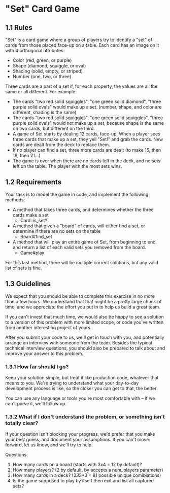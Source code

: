 # "Set" Card Game
## 1.1 Rules
 
 "Set" is a card game where a group of players try to identify a "set" of cards from those placed
face-up on a table.
Each card has an image on it with 4 orthogonal attributes:

* Color (red, green, or purple)
* Shape (diamond, squiggle, or oval)
* Shading (solid, empty, or striped)
* Number (one, two, or three)

Three cards are a part of a set if, for each property, the values are all the same or all different.
For example:

* The cards "two red solid squiggles", "one green solid diamond", "three purple solid ovals" would make up a set. (number, shape, and color are different, shading is the same)
* The cards "two red solid squiggles", "one green solid squiggles", "three purple solid ovals" would not make up a set, because shape is the same on two cards, but different on the third.
* A game of Set starts by dealing 12 cards, face-up. When a player sees three cards that make up a set, they yell "Set!" and grab the cards. New cards are dealt from the deck to replace them.
* If no player can find a set, three more cards are dealt (to make 15, then 18, then 21…)
* The game is over when there are no cards left in the deck, and no sets left on the table. The player with the most sets wins.

## 1.2 Requirements

Your task is to model the game in code, and implement the following methods:

* A method that takes three cards, and determines whether the three cards make a set
  * Card::is_set?
* A method that given a "board" of cards, will either find a set, or determine if there are no sets on the table
  * Board#find_set
* A method that will play an entire game of Set, from beginning to end, and return a list of each valid sets you removed from the board.
  * Game#play
  
For this last method, there will be multiple correct solutions, but any valid list of sets is fine.

## 1.3 Guidelines
We expect that you should be able to complete this exercise in no more than a few hours. We
understand that that might be a pretty large chunk of time, and we appreciate the effort you put in
to help us build a great team.

If you can't invest that much time, we would also be happy to see a solution to a version of this
problem with more limited scope, or code you've written from another interesting project of
yours.

After you submit your code to us, we'll get in touch with you, and potentially arrange an
interview with someone from the team. Besides the typical technical interview questions, you
should also be prepared to talk about and improve your answer to this problem.

### 1.3.1 How far should I go?
Keep your solution simple, but treat it like production code, whatever that means to you. We're
trying to understand what your day-to-day development process is like, so the closer you can get
to that, the better.

You can use any language or tools you're most comfortable with – if we can't parse it, we'll
follow up.


### 1.3.2 What if I don't understand the problem, or something isn't totally clear?
If your question isn't blocking your progress, we'd prefer that you make your best guess, and
document your assumptions. If you can't move forward, let us know, and we'll try to help.

Questions:
1. How many cards on a board (starts with 3x4 = 12 by default)?
2. How many players? (2 by default, by accepts a num_players parameter)
3. How many cards in a deck? (3*3*3*3 = 81 possible unique comibiations)
4. Is the game supposed to play by itself then exit and list all captured sets?